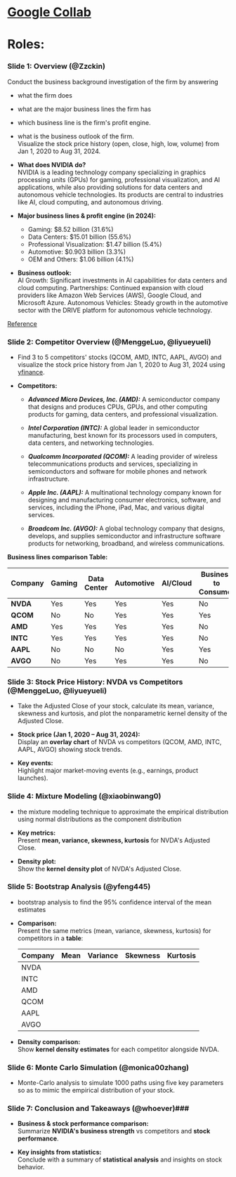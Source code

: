 # [Google Collab](https://colab.research.google.com/drive/1Aa2PaC2Zp0AW0H1KwWM_2R3f83hDVpLT#scrollTo=_gQ2FYfR37g7)
# Roles:

### Slide 1: Overview (@Zzckin)

Conduct the business background investigation of the firm by answering 
- what the firm does
- what are the major business lines the firm has
- which business line is the firm's profit engine. 
- what is the business outlook of the firm.  
Visualize the stock price history (open, close, high, low, volume) from Jan 1, 2020 to Aug 31, 2024. 

- **What does NVIDIA do?**  
NVIDIA is a leading technology company specializing in graphics processing units (GPUs) for gaming, professional visualization, and AI applications, while also providing solutions for data centers and autonomous vehicle technologies. Its products are central to industries like AI, cloud computing, and autonomous driving.
  
- **Major business lines & profit engine (in 2024):**  
  - Gaming: $8.52 billion (31.6%)
  - Data Centers: $15.01 billion (55.6%)
  - Professional Visualization: $1.47 billion (5.4%)
  - Automotive: $0.903 billion (3.3%)
  - OEM and Others: $1.06 billion (4.1%)

- **Business outlook:**  
AI Growth: Significant investments in AI capabilities for data centers and cloud computing.
Partnerships: Continued expansion with cloud providers like Amazon Web Services (AWS), Google Cloud, and Microsoft Azure.
Autonomous Vehicles: Steady growth in the automotive sector with the DRIVE platform for autonomous vehicle technology.

[Reference](https://s201.q4cdn.com/141608511/files/doc_financials/2024/ar/NVIDIA-2024-Annual-Report.pdf)

### Slide 2: Competitor Overview (@MenggeLuo, @liyueyueli)

- Find 3 to 5 competitors' stocks (QCOM, AMD, INTC, AAPL, AVGO) and visualize the stock price history from Jan 1, 2020 to Aug 31, 2024 using [yfinance](https://pypi.org/project/yfinance/).

- **Competitors:**  

  - ***Advanced Micro Devices, Inc. (AMD):*** A semiconductor company that designs and produces CPUs, GPUs, and other computing products for gaming, data centers, and professional visualization.

  - ***Intel Corporation (INTC):*** A global leader in semiconductor manufacturing, best known for its processors used in computers, data centers, and networking technologies.

  - ***Qualcomm Incorporated (QCOM):*** A leading provider of wireless telecommunications products and services, specializing in semiconductors and software for mobile phones and network infrastructure.

  - ***Apple Inc. (AAPL):*** A multinational technology company known for designing and manufacturing consumer electronics, software, and services, including the iPhone, iPad, Mac, and various digital services.

  - ***Broadcom Inc. (AVGO):*** A global technology company that designs, develops, and supplies semiconductor and infrastructure software products for networking, broadband, and wireless communications.
    
**Business lines comparison Table:**  

| Company   | Gaming | Data Center | Automotive | AI/Cloud | Business to Consumer |
|-----------|--------|-------------|------------|----------|----------------------|
| **NVDA**  | Yes    | Yes         | Yes        | Yes      | No                   |
| **QCOM**  | No     | No          | Yes        | Yes      | Yes                  |
| **AMD**   | Yes    | Yes         | Yes        | Yes      | No                   |
| **INTC**  | Yes    | Yes         | Yes        | Yes      | No                   |
| **AAPL**  | No     | No          | No         | Yes      | Yes                  |
| **AVGO**  | No     | Yes         | Yes        | Yes      | No                   |


### Slide 3: Stock Price History: NVDA vs Competitors (@MenggeLuo, @liyueyueli)

- Take the Adjusted Close of your stock, calculate its mean, variance, skewness and kurtosis, and plot the nonparametric kernel density of the Adjusted Close.

- **Stock price (Jan 1, 2020 – Aug 31, 2024):**  
  Display an **overlay chart** of NVDA vs competitors (QCOM, AMD, INTC, AAPL, AVGO) showing stock trends.

- **Key events:**  
  Highlight major market-moving events (e.g., earnings, product launches).


### Slide 4: Mixture Modeling (@xiaobinwang0)

- the mixture modeling technique to approximate the empirical distribution using normal distributions as the component distribution

- **Key metrics:**  
  Present **mean, variance, skewness, kurtosis** for NVDA's Adjusted Close.
  
- **Density plot:**  
  Show the **kernel density plot** of NVDA's Adjusted Close.

### Slide 5: Bootstrap Analysis (@yfeng445)

- bootstrap analysis to find the 95% confidence interval of the mean estimates 

- **Comparison:**  
  Present the same metrics (mean, variance, skewness, kurtosis) for competitors in a **table**:

  | Company | Mean  | Variance | Skewness | Kurtosis |
  |---------|-------|----------|----------|----------|
  | NVDA    |       |          |          |          |
  | INTC    |       |          |          |          |
  | AMD     |       |          |          |          |
  | QCOM    |       |          |          |          |
  | AAPL    |       |          |          |          |
  | AVGO    |       |          |          |          |

- **Density comparison:**  
  Show **kernel density estimates** for each competitor alongside NVDA.

### Slide 6: Monte Carlo Simulation (@monica00zhang)

- Monte-Carlo analysis to simulate 1000 paths using five key parameters so as to mimic the empirical distribution of your stock.

### Slide 7: Conclusion and Takeaways (@whoever)###

- **Business & stock performance comparison:**  
  Summarize **NVIDIA's business strength** vs competitors and **stock performance**.

- **Key insights from statistics:**  
  Conclude with a summary of **statistical analysis** and insights on stock behavior.

